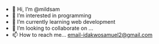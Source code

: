 - 👋 Hi, I’m @mildsam
- 👀 I’m interested in programming
- 🌱 I’m currently learning web development
- 💞️ I’m looking to collaborate on ...
- 📫 How to reach me... email-idakwosamuel2@gmail.com

<!---
mildsam/mildsam is a ✨ special ✨ repository because its `README.md` (this file) appears on your GitHub profile.
You can click the Preview link to take a look at your changes.
--->
